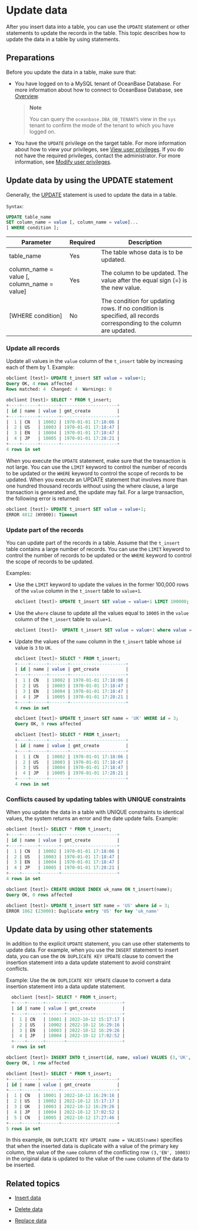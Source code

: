# Update data

After you insert data into a table, you can use the `UPDATE` statement or other statements to update the records in the table. This topic describes how to update the data in a table by using statements. 

## Preparations

Before you update the data in a table, make sure that:

* You have logged on to a MySQL tenant of OceanBase Database. For more information about how to connect to OceanBase Database, see [Overview](../../1.application-development-based-on-mysql-mode/1.database-connection/1.connection-mode-overview.md). 

   > **Note**
   >
   > You can query the `oceanbase.DBA_OB_TENANTS` view in the `sys` tenant to confirm the mode of the tenant to which you have logged on. 

* You have the `UPDATE` privilege on the target table. For more information about how to view your privileges, see [View user privileges](../../../6.manage/5.security-and-permissions/3.access-control/2.user-and-permission/2.permission-of-mysql-mode/4.view-user-permissions-of-mysql-mode.md). If you do not have the required privileges, contact the administrator. For more information, see [Modify user privileges](../../../6.manage/5.security-and-permissions/3.access-control/2.user-and-permission/2.permission-of-mysql-mode/5.modify-user-permissions-of-mysql-mode.md). 

## Update data by using the UPDATE statement

Generally, the [UPDATE](../../../7.reference/4.development-reference/1.sql-syntax/2.common-tenant-of-mysql-mode/6.sql-statement-of-mysql-mode/90.update-of-mysql-mode.md) statement is used to update the data in a table. 

`Syntax`:

```sql
UPDATE table_name
SET column_name = value [, column_name = value]...
[ WHERE condition ];
```

| Parameter | Required | Description |
|-----------------------------------------------|------|-----------------------------------------|
| table_name | Yes | The table whose data is to be updated.  |
| column_name = value [, column_name = value] | Yes | The column to be updated. The value after the equal sign (=) is the new value.  |
| [WHERE condition] | No | The condition for updating rows. If no condition is specified, all records corresponding to the column are updated.  |

### Update all records

Update all values in the `value` column of the `t_insert` table by increasing each of them by 1. Example:

```sql
obclient [test]> UPDATE t_insert SET value = value+1;
Query OK, 4 rows affected
Rows matched: 4  Changed: 4  Warnings: 0

obclient [test]> SELECT * FROM t_insert;
+----+------+-------+---------------------+
| id | name | value | gmt_create          |
+----+------+-------+---------------------+
|  1 | CN   | 10002 | 1970-01-01 17:18:06 |
|  2 | US   | 10003 | 1970-01-01 17:18:47 |
|  3 | EN   | 10004 | 1970-01-01 17:18:47 |
|  4 | JP   | 10005 | 1970-01-01 17:28:21 |
+----+------+-------+---------------------+
4 rows in set
```

When you execute the `UPDATE` statement, make sure that the transaction is not large. You can use the `LIMIT` keyword to control the number of records to be updated or the `WHERE` keyword to control the scope of records to be updated. When you execute an UPDATE statement that involves more than one hundred thousand records without using the where clause, a large transaction is generated and, the update may fail. For a large transaction, the following error is returned: 

```sql
obclient [test]> UPDATE t_insert SET value = value+1;
ERROR 4012 (HY000): Timeout
```

### Update part of the records

You can update part of the records in a table. Assume that the `t_insert` table contains a large number of records. You can use the `LIMIT` keyword to control the number of records to be updated or the `WHERE` keyword to control the scope of records to be updated. 

Examples:

* Use the `LIMIT` keyword to update the values in the former 100,000 rows of the `value` column in the `t_insert` table to `value+1`. 

   ```sql
   obclient [test]> UPDATE t_insert SET value = value+1 LIMIT 100000;
   ```

* Use the `where` clause to update all the values equal to `10005` in the `value` column of the `t_insert` table to `value+1`. 

   ```sql
   obclient [test]>  UPDATE t_insert SET value = value+1 where value = 10005;
   ```

* Update the values of the `name` column in the `t_insert` table whose `id` value is `3` to `UK`. 

   ```sql
   obclient [test]> SELECT * FROM t_insert;
   +----+------+-------+---------------------+
   | id | name | value | gmt_create          |
   +----+------+-------+---------------------+
   |  1 | CN   | 10002 | 1970-01-01 17:18:06 |
   |  2 | US   | 10003 | 1970-01-01 17:18:47 |
   |  3 | EN   | 10004 | 1970-01-01 17:18:47 |
   |  4 | JP   | 10005 | 1970-01-01 17:28:21 |
   +----+------+-------+---------------------+
   4 rows in set

   obclient [test]> UPDATE t_insert SET name = 'UK' WHERE id = 3;
   Query OK, 0 rows affected

   obclient [test]> SELECT * FROM t_insert;
   +----+------+-------+---------------------+
   | id | name | value | gmt_create          |
   +----+------+-------+---------------------+
   |  1 | CN   | 10002 | 1970-01-01 17:18:06 |
   |  2 | US   | 10003 | 1970-01-01 17:18:47 |
   |  3 | US   | 10004 | 1970-01-01 17:18:47 |
   |  4 | JP   | 10005 | 1970-01-01 17:28:21 |
   +----+------+-------+---------------------+
   4 rows in set
   ```

### Conflicts caused by updating tables with UNIQUE constraints

When you update the data in a table with UNIQUE constraints to identical values, the system returns an error and the date update fails. Example: 

```sql
obclient [test]> SELECT * FROM t_insert;
+----+------+-------+---------------------+
| id | name | value | gmt_create          |
+----+------+-------+---------------------+
|  1 | CN   | 10002 | 1970-01-01 17:18:06 |
|  2 | US   | 10003 | 1970-01-01 17:18:47 |
|  3 | EN   | 10004 | 1970-01-01 17:18:47 |
|  4 | JP   | 10005 | 1970-01-01 17:28:21 |
+----+------+-------+---------------------+
4 rows in set

obclient [test]> CREATE UNIQUE INDEX uk_name ON t_insert(name);
Query OK, 0 rows affected

obclient [test]> UPDATE t_insert SET name = 'US' where id = 3;
ERROR 1062 (23000): Duplicate entry 'US' for key 'uk_name'
```

## Update data by using other statements

In addition to the explicit `UPDATE` statement, you can use other statements to update data. For example, when you use the `INSERT` statement to insert data, you can use the `ON DUPLICATE KEY UPDATE` clause to convert the insertion statement into a data update statement to avoid constraint conflicts. 

Example: Use the `ON DUPLICATE KEY UPDATE` clause to convert a data insertion statement into a data update statement.

```sql
  obclient [test]> SELECT * FROM t_insert;
  +----+------+-------+---------------------+
  | id | name | value | gmt_create          |
  +----+------+-------+---------------------+
  |  1 | CN   | 10001 | 2022-10-12 15:17:17 |
  |  2 | US   | 10002 | 2022-10-12 16:29:16 |
  |  3 | EN   | 10003 | 2022-10-12 16:29:26 |
  |  4 | JP   | 10004 | 2022-10-12 17:02:52 |
  +----+------+-------+---------------------+
  4 rows in set

obclient [test]> INSERT INTO t_insert(id, name, value) VALUES (3,'UK', 10003),(5, 'CN', 10005) ON DUPLICATE KEY UPDATE name = VALUES(name);
Query OK, 1 row affected

obclient [test]> SELECT * FROM t_insert;
+----+------+-------+---------------------+
| id | name | value | gmt_create          |
+----+------+-------+---------------------+
|  1 | CN   | 10001 | 2022-10-12 16:29:16 |
|  2 | US   | 10002 | 2022-10-12 15:17:17 |
|  3 | UK   | 10003 | 2022-10-12 16:29:26 |
|  4 | JP   | 10004 | 2022-10-12 17:02:52 |
|  5 | CN   | 10005 | 2022-10-12 17:27:46 |
+----+------+-------+---------------------+
5 rows in set
```

In this example, `ON DUPLICATE KEY UPDATE name = VALUES(name)` specifies that when the inserted data is duplicate with a value of the primary key column, the value of the `name` column of the conflicting row `(3,'EN', 10003)` in the original data is updated to the value of the `name` column of the data to be inserted. 

## Related topics

* [Insert data](1.insert-data.md)

* [Delete data](3.delete-data.md)

* [Replace data](4.replace-data.md)